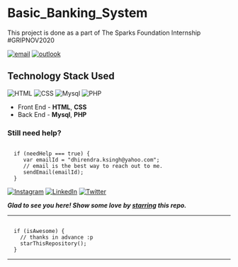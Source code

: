 # Basic_Banking_System
This project is done as a part of The Sparks Foundation Internship  #GRIPNOV2020

[![email](https://img.shields.io/static/v1.svg?label=Basic_Banking&message=System&color=grey&logo=gmail&style=flat&logoColor=white&colorA=critical)](https://github.com/thedramatickid/bank1) [![outlook](https://img.shields.io/static/v1.svg?label=Outlook&message=Template&color=grey&logo=microsoft-outlook&style=flat&logoColor=white&colorA=dodgerblue)](https://github.com/thedramatickid/bank1)




## Technology Stack Used

![HTML](https://img.shields.io/badge/frontend-html-orange.svg?logo=html5&style=flat-square) 
![CSS](https://img.shields.io/badge/frontend-css-yellowgreen.svg?logo=css3&style=flat-square)
![Mysql](https://img.shields.io/badge/backend-Mysql-pink.svg?logo=Mysql&style=flat-square)
![PHP](https://img.shields.io/badge/backend-PHP-yellow.svg?logo=PHP&style=flat-square)

- Front End - **HTML**, **CSS**
- Back End - **Mysql**, **PHP**
### Still need help?

```

  if (needHelp === true) {
     var emailId = "dhirendra.ksingh@yahoo.com";
     // email is the best way to reach out to me.
     sendEmail(emailId);
  }

```

  [![Instagram](https://img.shields.io/static/v1.svg?label=follow&message=@thedramatickid&color=grey&logo=instagram&style=flat&logoColor=white&colorA=critical)](https://www.instagram.com/thedramatickid/) [![LinkedIn](https://img.shields.io/static/v1.svg?label=connect&message=@dhirendra-singh-115218164/&color=9cf&logo=linkedin&style=flat&logoColor=white&colorA=blue)](https://www.linkedin.com/in/dhirendra-singh-115218164/) [![Twitter](https://img.shields.io/static/v1.svg?label=connect&message=@_thedramatickid&color=grey&logo=twitter&style=flat&logoColor=white&colorA=critical)](https://twitter.com/_thedramatickid)

***Glad to see you here! Show some love by [starring](https://github.com/thedramatickid/Email-Signature/) this repo.***

-----

```

  if (isAwesome) {
    // thanks in advance :p
    starThisRepository();
  }

```

******
